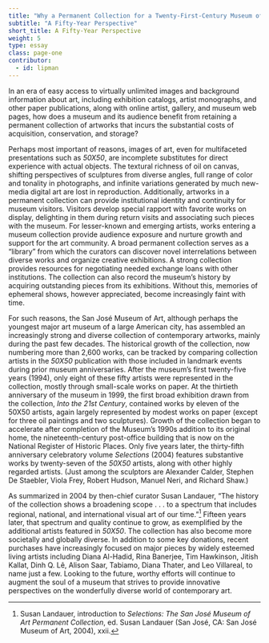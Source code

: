```yaml
---
title: "Why a Permanent Collection for a Twenty-First-Century Museum of Contemporary Art"
subtitle: "A Fifty-Year Perspective"
short_title: A Fifty-Year Perspective
weight: 5
type: essay
class: page-one
contributor:
  - id: lipman
---
```


In an era of easy access to virtually unlimited images and background information about art, including exhibition catalogs, artist monographs, and other paper publications, along with online artist, gallery, and museum web pages, how does a museum and its audience benefit from retaining a permanent collection of artworks that incurs the substantial costs of acquisition, conservation, and storage?

Perhaps most important of reasons, images of art, even for multifaceted presentations such as *50X50*, are incomplete substitutes for direct experience with actual objects. The textural richness of oil on canvas, shifting perspectives of sculptures from diverse angles, full range of color and tonality in photographs, and infinite variations generated by much new-media digital art are lost in reproduction. Additionally, artworks in a permanent collection can provide institutional identity and continuity for museum visitors. Visitors develop special rapport with favorite works on display, delighting in them during return visits and associating such pieces with the museum. For lesser-known and emerging artists, works entering a museum collection provide audience exposure and nurture growth and support for the art community. A broad permanent collection serves as a “library” from which the curators can discover novel interrelations between diverse works and organize creative exhibitions. A strong collection provides resources for negotiating needed exchange loans with other institutions. The collection can also record the museum’s history by acquiring outstanding pieces from its exhibitions. Without this, memories of ephemeral shows, however appreciated, become increasingly faint with time.

For such reasons, the San José Museum of Art, although perhaps the youngest major art museum of a large American city, has assembled an increasingly strong and diverse collection of contemporary artworks, mainly during the past few decades. The historical growth of the collection, now numbering more than 2,600 works, can be tracked by comparing collection artists in the *50X50* publication with those included in landmark events during prior museum anniversaries. After the museum’s first twenty-five years (1994), only eight of these fifty artists were represented in the collection, mostly through small-scale works on paper. At the thirtieth anniversary of the museum in 1999, the first broad exhibition drawn from the collection, *Into the 21st Century*, contained works by eleven of the 50X50 artists, again largely represented by modest works on paper (except for three oil paintings and two sculptures). Growth of the collection began to accelerate after completion of the Museum’s 1990s addition to its original home, the nineteenth-century post-office building that is now on the National Register of Historic Places. Only five years later, the thirty-fifth anniversary celebratory volume *Selections* (2004) features substantive works by twenty-seven of the *50X50* artists, along with other highly regarded artists. (Just among the sculptors are Alexander Calder, Stephen De Staebler, Viola Frey, Robert Hudson, Manuel Neri, and Richard Shaw.)

As summarized in 2004 by then-chief curator Susan Landauer, “The history of the collection shows a broadening scope . . . to a spectrum that includes regional, national, and international visual art of our time.”[^1] Fifteen years later, that spectrum and quality continue to grow, as exemplified by the additional artists featured in *50X50*. The collection has also become more societally and globally diverse. In addition to some key donations, recent purchases have increasingly focused on major pieces by widely esteemed living artists including Diana Al-Hadid, Rina Banerjee, Tim Hawkinson, Jitish Kallat, Dinh Q. Lê, Alison Saar, Tabiamo, Diana Thater, and Leo Villareal, to name just a few. Looking to the future, worthy efforts will continue to augment the soul of a museum that strives to provide innovative perspectives on the wonderfully diverse world of contemporary art.

[^1]: Susan Landauer, introduction to *Selections: The San José Museum of Art Permanent Collection*, ed. Susan Landauer (San José, CA: San José Museum of Art, 2004), xxii.
